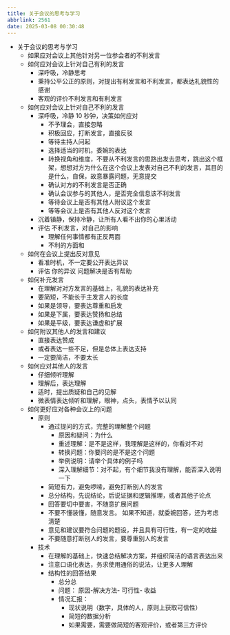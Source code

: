 ```yaml
---
title: 关于会议的思考与学习
abbrlink: 2561
date: 2025-03-08 00:30:48
---
```


- 关于会议的思考与学习
  - 如果应对会议上其他针对另一位参会者的不利发言
  - 如何应对会议上针对自己有利的发言
    - 深呼吸，冷静思考
    - 秉持公平公正的原则，对提出有利发言和不利发言，都表达礼貌性的感谢
    - 客观的评价不利发言和有利发言
  - 如何应对会议上针对自己不利的发言
    - 深呼吸，冷静 10 秒钟，决策如何应对
      - 不予理会，直接忽略
      - 积极回应，打断发言，直接反驳
      - 等待主持人问起
      - 选择适当的时机，委婉的表达
      - 转换视角和维度，不要从不利发言的思路出发去思考，跳出这个框架，想想对方为什么在这个会议上发表对自己不利的发言，其目的是什么，自保，故意暴露问题，无意提交
      - 确认对方的不利发言是否正确
      - 确认会议参与的其他人，是否完全信息该不利发言
      - 等待会议上是否有其他人附议这个发言
      - 等等会议上是否有其他人反对这个发言
    - 沉着镇静，保持冷静，让所有人看不出你的心里活动
    - 评估 不利发言，对自己的影响
      - 理解任何事情都有正反两面
      - 不利的方面和
  - 如何在会议上提出反对意见
    - 看准时机，不一定要公开表达异议
    - 评估 你的异议 问题解决是否有帮助
  - 如何补充发言
    - 在理解对对方发言的基础上，礼貌的表达补充
    - 要简短，不能长于主发言人的长度
    - 如果是领导，要表达尊重和启发
    - 如果是下属，要表达赞扬和总结
    - 如果是平级，要表达谦虚和扩展
  - 如何附议其他人的发言和建议
    - 直接表达赞成
    - 或者表达一些不足，但是总体上表达支持
    - 一定要简洁，不要太长
  - 如何应对其他人的发言
    - 仔细倾听理解
    - 理解后，表达理解
    - 适时，提出质疑和自己的见解
    - 微表情表达倾听和理解，眼神，点头，表情予以认同
  - 如何更好应对各种会议上的问题
    - 原则
      - 通过提问的方式，完整的理解整个问题
        - 原因和疑问：为什么
        - 重述理解：是不是这样，我理解是这样的，你看对不对
        - 转换问题：你要问的是不是这个问题
        - 举例说明：请举个具体的例子吗
        - 深入理解细节：对不起，有个细节我没有理解，能否深入说明一下
      - 简短有力，避免啰嗦，避免打断别人的发言
      - 总分结构，先说结论，后说证据和逻辑推理，或者其他子论点
      - 回答要切中要害，不随意扩展问题
      - 不要不懂装懂，随意发言。 如果不知道，就委婉回答，还为考虑清楚
      - 意见和建议要符合问题的题设，并且具有可行性，有一定的收益
      - 不要随意打断别人的发言，要尊重别人的发言
    - 技术
      - 在理解的基础上，快速总结解决方案，并组织简洁的语言表达出来
      - 注意口语化表达，务求使用通俗的说法，让更多人理解
      - 结构性的回答结果
        - 总分总
        - 问题： 原因-解决方法- 可行性- 收益
        - 情况汇报：
          - 现状说明（数字，具体的人，原则上获取可信性）
          - 简短的数据分析
          - 如果需要，需要做简短的客观评价，或者第三方评价